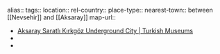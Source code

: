 alias::
tags::
location::
rel-country::
place-type::
nearest-town:: between [[Nevsehir]] and [[Aksaray]]
map-url::
- [Aksaray Saratlı Kırkgöz Underground City | Turkish Museums](https://turkishmuseums.com/museum/detail/22325-aksaray-saratli-kirkgoz-underground-city/22325/4)
-
-
